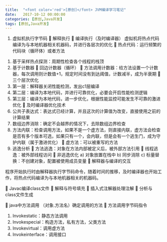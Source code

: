 ```yaml
---
title:  "<font color='red'>[原创]</font> JVM编译学习笔记"
date:   2017-10-12 00:00:00
categories: [原创,Java开发]
tags: [原创,Java开发]
---
```


1.	虚拟机执行字节码
	解释执行
	编译执行（及时编译器）
虚拟机将热点代码编译为与本地机器相关机器码，并进行各层次的优化
	热点代码：运行频繁的代码块（循环体）或者方法
1)	基于采样热点探测：周期性检查各个线程的栈顶
2)	基于计数器
	回边计数器（循环）
	方法调用计数器：给方法设置一个计数器，每次调用则计数值+1，规定时间没有到达阈值，计数减半，成为半衰期
	三个层次优化
1)	第一层：解释器关闭性能检测，发出c1层编译
2)	第二层：编译为本地代码，并进行可靠优化，必要会开启性能检测逻辑
3)	第三层：编译为本地代码，进一步优化，根据性能监控可能发生不可靠的激进优化
	及时编译器优化技术
1)	公共子表达式：表达式已经计算，并且这次的计算值为改变，直接使用之前的计算结果
2)	数组边界消除：确定不会越界的情况下，去除数组边界检查
3)	方法内联：检查调用方法，如果不是一个虚方法，则直接内联，虚方法会检查是否有多个版本可选，如果只有一个，会内联，但是会有一个逃生门，成为守护内联（属于激进优化）
	虚方法：可以被重写的方法
4)	逃逸分析
	方法逃逸：对象在方法内部被定义后，被外部方法引用
	线程逃逸：被外部线程访问
	非逃逸优化
a)	对象放置在栈中
b)	同步消除
c)	标量替换：不创建对象，配置被使用成员变量
	解释器与编译的交互
 
程序开始执行时由解释器执行字节码命令，随着时间的推移，及时编译器也开始工作，将热点代码编译为与本地机器相关的机器码。

	Javac编译class文件
	解释与符号填充
	插入式注解器处理注解
	分析与class文件生成
 

	java中方法调用
（对象.方法名）确定调用的方法
	方法调用字节码指令
1)	Invokestatic：静态方法调用
2)	Invokespecial：构造方法，私有方法，父类方法
3)	Invokevirtual：调用虚方法
4)	Invokeinterface：调用接口


